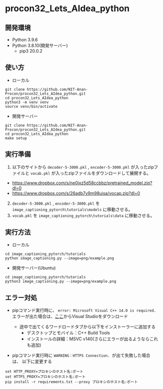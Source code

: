 # procon32_Lets_AIdea_python

## 開発環境
- Python 3.9.6
- Python 3.8.10(開発サーバー)
  - pip3 20.0.2
## 使い方

- ローカル

```
git clone https://github.com/NIT-Anan-Procon/procon32_Lets_AIdea_python.git
cd procon32_Lets_AIdea_python
python3 -m venv venv
source venv/bin/activate
```

- 開発サーバー

```
git clone https://github.com/NIT-Anan-Procon/procon32_Lets_AIdea_python.git
cd procon32_Lets_AIdea_python
make setup
```

## 実行準備
1. 以下のサイトから `decoder-5-3000.pkl` , `encoder-5-3000.pkl` が入ったzipファイルと `vocab.pkl` が入ったzipファイルをダウンロードして展開する。
  - https://www.dropbox.com/s/ne0ixz5d58ccbbz/pretrained_model.zip?dl=0
  - https://www.dropbox.com/s/26adb7y9m98uisa/vocap.zip?dl=0
2. `decoder-5-3000.pkl` , `encoder-5-3000.pkl` を `image_captioning_pytorch\tutorials\models` に移動させる。
3. `vocab.pkl` を `image_captioning_pytorch\tutorials\data` に移動させる。

## 実行方法

- ローカル

```
cd image_captioning_pytorch/tutorials
python image_captioning.py --image=png/example.png 
```

- 開発サーバー(Ubuntu)

```
cd image_captioning_pytorch/tutorials
python3 image_captioning.py --image=png/example.png 
```

## エラー対処  

- pipコマンド実行時に、 `error: Microsoft Visual C++ 14.0 is required.` エラーが出た場合は、[ここ](https://visualstudio.microsoft.com/ja/downloads/)からVisual Studioをダウンロード
  - 途中で出てくるワードロードタブから以下をインストーラーに追加する  
    - デスクトップとモバイル：C++ Build Tools  
    - インストールの詳細：MSVC v140(さらにエラーが出るようならこれも追加)  

- pipコマンド実行時に `WARNING：HTTPS Connection. `が出て失敗した場合は、 以下に変更する 
```
set HTTP_PROXY=プロキシのホスト名:ポート
set HTTPS_PROXY=プロキシのホスト名:ポート
pip install -r requirements.txt --proxy プロキシのホスト名:ポート
```
